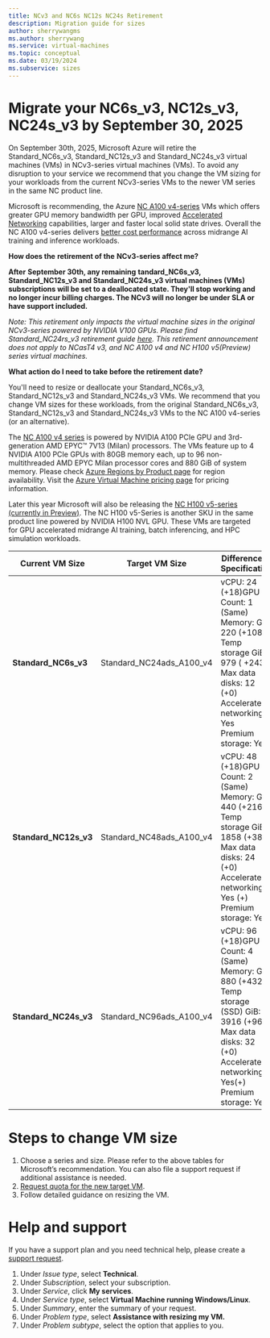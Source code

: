 ```yaml
---
title: NCv3 and NC6s NC12s NC24s Retirement
description: Migration guide for sizes
author: sherrywangms
ms.author: sherrywang
ms.service: virtual-machines
ms.topic: conceptual
ms.date: 03/19/2024
ms.subservice: sizes
---
```

# Migrate your NC6s_v3, NC12s_v3, NC24s_v3 by September 30, 2025

On September 30th, 2025, Microsoft Azure will retire the Standard_NC6s_v3, Standard_NC12s_v3 and Standard_NC24s_v3 virtual machines (VMs) in NCv3-series virtual machines (VMs). To avoid any disruption to your service we recommend that you change the VM sizing for your workloads from the current NCv3-series VMs to the newer VM series in the same NC product line.

Microsoft is recommending, the Azure [NC A100 v4-series](https://learn.microsoft.com/en-us/azure/virtual-machines/nc-a100-v4-series) VMs which offers greater GPU memory bandwidth per GPU, improved [Accelerated Networking](https://learn.microsoft.com/en-us/azure/virtual-network/accelerated-networking-overview?tabs=redhat) capabilities, larger and faster local solid state drives. Overall the NC A100 v4-series delivers [better cost performance](https://techcommunity.microsoft.com/t5/azure-high-performance-computing/a-quick-start-to-benchmarking-in-azure-nvidia-deep-learning/ba-p/3563884) across midrange AI training and inference workloads. 

**How does the** **retirement of the** **NCv3-series affect me?**

**After** **September 30th, any remaining** **tandard_NC6s_v3, Standard_NC12s_v3 and Standard_NC24s_v3 virtual machines (VMs) subscriptions will be set to a deallocated state. They'll stop working and no longer incur billing charges. The NCv3 will no longer be under SLA or have support included.** 

_Note:_ _This retirement only impacts the virtual machine sizes in the original NCv3-series powered by NVIDIA V100 GPUs._ _Please find_ *Standard_NC24rs_v3 retirement guide* [*here*](https://aka.ms/nc24rsv3migrationguide)_._ _This retirement announcement does not apply to NCasT4 v3, and NC A100 v4 and NC H100 v5(Preview) series virtual machines._ 

**What action do I need to take before the retirement date?**

You'll need to resize or deallocate your Standard_NC6s_v3, Standard_NC12s_v3 and Standard_NC24s_v3 VMs. We recommend that you change VM sizes for these workloads, from the original Standard_NC6s_v3, Standard_NC12s_v3 and Standard_NC24s_v3 VMs to the NC A100 v4-series (or an alternative).

The [NC A100 v4 series](https://learn.microsoft.com/en-us/azure/virtual-machines/nc-a100-v4-series) is powered by NVIDIA A100 PCIe GPU and 3rd-generation AMD EPYC™ 7V13 (Milan) processors. The VMs feature up to 4 NVIDIA A100 PCIe GPUs with 80GB memory each, up to 96 non-multithreaded AMD EPYC Milan processor cores and 880 GiB of system memory. Please check [Azure Regions by Product page](https://azure.microsoft.com/en-us/explore/global-infrastructure/products-by-region/) for region availability. Visit the [Azure Virtual Machine pricing page](https://azure.microsoft.com/en-us/pricing/details/virtual-machines/) for pricing information.

Later this year Microsoft will also be releasing the [NC H100 v5-series (currently in Preview)](https://learn.microsoft.com/en-us/azure/virtual-machines/ncads-h100-v5). The NC H100 v5-Series is another SKU in the same product line powered by NVIDIA H100 NVL GPU. These VMs are targeted for GPU accelerated midrange AI training, batch inferencing, and HPC simulation workloads.  

| **Current VM Size** | **Target VM Size** | **Difference in Specification** |
|---|---|---|
| **Standard_NC6s_v3** | Standard_NC24ads_A100_v4 | vCPU: 24 (+18)GPU Count: 1 (Same)<br>Memory: GiB 220 (+108)<br>Temp storage GiB: 979 ( +243)<br>Max data disks: 12 (+0)<br>Accelerated networking: Yes<br>Premium storage: Yes |
| **Standard_NC12s_v3** | Standard_NC48ads_A100_v4 | vCPU: 48 (+18)GPU Count: 2 (Same)<br>Memory: GiB 440 (+216)<br>Temp storage GiB: 1858 (+384) <br>Max data disks: 24 (+0)<br>Accelerated networking: Yes (+)<br>Premium storage: Yes |
| **Standard_NC24s_v3** | Standard_NC96ads_A100_v4 | vCPU: 96 (+18)GPU Count: 4 (Same)<br>Memory: GiB 880 (+432)<br>Temp storage (SSD) GiB: 3916 (+968)<br>Max data disks: 32 (+0)<br>Accelerated networking: Yes(+)<br>Premium storage: Yes |

# **Steps** **to change VM** **size**

1. Choose a series and size. Please refer to the above tables for Microsoft’s recommendation. You can also file a support request if additional assistance is needed.
2. [Request quota for the new target VM](https://learn.microsoft.com/en-us/azure/quotas/per-vm-quota-requests).
3. Follow detailed guidance on resizing the VM. 

   

# **Help and** **support**

If you have a support plan and you need technical help, please create a [support request](https://portal.azure.com/). 

1. Under _Issue type_, select **Technical**. 
2. Under _Subscription_, select your subscription. 
3. Under _Service_, click **My services**.  
4. Under _Service type_, select **Virtual Machine running Windows/Linux**.
5. Under _Summary_, enter the summary of your request.
6. Under _Problem type_, select **Assistance with resizing my VM.**
1. Under _Problem subtype_, select the option that applies to you.

